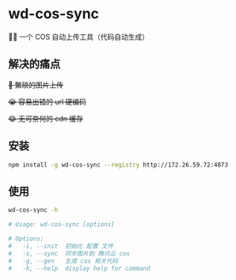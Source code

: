 # wd-cos-sync

🥷🥷 一个 COS 自动上传工具（代码自动生成）

## 解决的痛点

<del>😤 繁琐的图片上传</del>

<del>😭 容易出错的 url 硬编码</del>

<del>😂 无可奈何的 cdn 缓存</del>

## 安装

```bash
npm install -g wd-cos-sync --registry http://172.26.59.72:4873
```

## 使用

```bash
wd-cos-sync -h

# Usage: wd-cos-sync [options]

# Options:
#   -i, --init  初始化 配置 文件
#   -s, --sync  同步图片到 腾讯云 cos
#   -g, --gen   生成 cos 相关代码
#   -h, --help  display help for command
```
